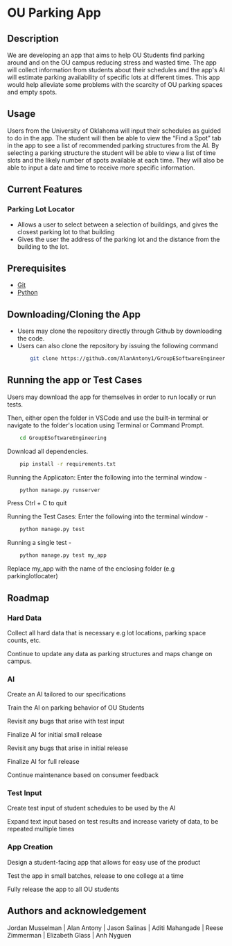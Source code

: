 # OU Parking App
## Description
We are developing an app that aims to help OU Students find parking around and on the OU campus reducing stress and wasted time. The app will collect information from students about their schedules and the app's AI will estimate parking availability of specific lots at different times. This app would help alleviate some problems with the scarcity of OU parking spaces and empty spots.

## Usage
Users from the University of Oklahoma will input their schedules as guided to do in the app. The student will then be able to view the “Find a Spot” tab in the app to see a list of recommended parking structures from the AI. By selecting a parking structure the student will be able to view a list of time slots and the likely number of spots available at each time. They will also be able to input a date and time to receive more specific information.

## Current Features

### Parking Lot Locator

- Allows a user to select between a selection of buildings, and gives the closest parking lot to that building
- Gives the user the address of the parking lot and the distance from the building to the lot.

## Prerequisites

- [Git](https://git-scm.com)
- [Python](https://www.python.org/downloads/)

## Downloading/Cloning the App

- Users may clone the repository directly through Github by downloading the code.
- Users can also clone the repository by issuing the following command
  ```bash
      git clone https://github.com/AlanAntony1/GroupESoftwareEngineering
  ```
## Running the app or Test Cases

Users may download the app for themselves in order to run locally or run tests.

Then, either open the folder in VSCode and use the built-in terminal or navigate to the folder's location using Terminal or Command Prompt.

```bash
    cd GroupESoftwareEngineering
```

Download all dependencies.

```bash
    pip install -r requirements.txt
```
Running the Applicaton: Enter the following into the terminal window - 

```bash
    python manage.py runserver
```
Press Ctrl + C to quit


Running the Test Cases: Enter the following into the terminal window - 

```bash
    python manage.py test
```

Running a single test - 

```bash
    python manage.py test my_app
```
Replace my_app with the name of the enclosing folder (e.g parkinglotlocater)

## Roadmap
### Hard Data
Collect all hard data that is necessary e.g lot locations, parking space counts, etc.

Continue to update any data as parking structures and maps change on campus.

### AI 
Create an AI tailored to our specifications

Train the AI on parking behavior of OU Students

Revisit any bugs that arise with test input

Finalize AI for initial small release

Revisit any bugs that arise in initial release

Finalize AI for full release

Continue maintenance based on consumer feedback

### Test Input
Create test input of student schedules to be used by the AI

Expand text input based on test results and increase variety of data, to be repeated multiple times

### App Creation
Design a student-facing app that allows for easy use of the product

Test the app in small batches, release to one college at a time

Fully release the app to all OU students

## Authors and acknowledgement
Jordan Musselman 
| Alan Antony 
| Jason Salinas 
| Aditi Mahangade 
| Reese Zimmerman 
| Elizabeth Glass 
| Anh Nyguen
